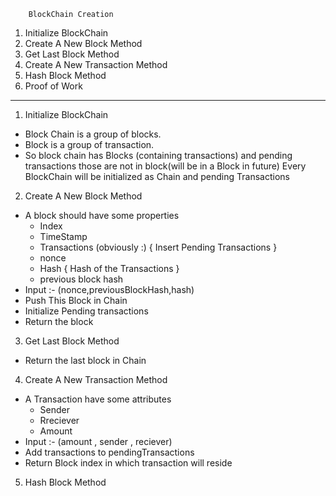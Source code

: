 		BlockChain Creation

1) Initialize BlockChain
2) Create A New Block Method
3) Get Last Block Method
4) Create A New Transaction Method
5) Hash Block Method
6) Proof of Work
_____________________________________________



1) Initialize BlockChain

* Block Chain is a group of blocks.
* Block is a group of transaction.
* So block chain has Blocks (containing transactions) and pending transactions those are not in block(will be in a Block in future)
Every BlockChain will be initialized as Chain and pending Transactions



2) Create A New Block Method

* A block should have some properties
	* Index
	* TimeStamp
	* Transactions (obviously :) { Insert Pending Transactions }
	* nonce
	* Hash { Hash of the Transactions }
	* previous block hash
* Input :- (nonce,previousBlockHash,hash)
* Push This Block in Chain
* Initialize Pending transactions
* Return the block



3) Get Last Block Method
* Return the last block in Chain



4) Create A New Transaction Method

* A Transaction have some attributes
	* Sender
	* Rreciever
	* Amount
* Input :- (amount , sender , reciever)
* Add transactions to pendingTransactions
* Return Block index in which transaction will reside


5) Hash Block Method

